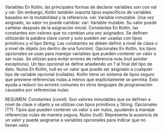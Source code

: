 Variables
En Kotlin, las principales formas de declarar variables son con val y var. Sin embargo, Kotlin también soporta tipos específicos de variables basados en la mutabilidad y la referencia.
val: Variable inmutable. Una vez asignado, su valor no puede cambiar.
var: Variable mutable. Su valor puede cambiar después de la asignación inicial.
Constantes
En Kotlin, las constantes son valores que no cambian una vez asignados. Se definen utilizando la palabra clave const y solo pueden ser usadas con tipos primitivos
y el tipo String. Las constantes se deben definir a nivel de clase o a nivel de objeto (no dentro de una función).
Opcionales
En Kotlin, los tipos opcionales se usan para manejar variables que pueden contener un valor o ser nulas. Se utilizan para evitar errores de referencia nula (null pointer exceptions). Un tipo opcional se define
añadiendo un ? al final del tipo de dato.
Nulos
En Kotlin, null es un valor que puede ser asignado a cualquier tipo de variable opcional (nullable). Kotlin tiene un sistema de tipos seguro que previene referencias nulas a menos que explícitamente se permita. Esto ayuda a reducir los errores comunes en otros lenguajes de programación causados por referencias nulas.

RESUMEN: Constantes (const): Son valores inmutables que se definen a nivel de clase o objeto y se utilizan con tipos primitivos y String.
Opcionales (T?): Tipos que pueden contener un valor o ser nulos, ayudando a manejar referencias nulas de manera segura.
Nulos (null): Representa la ausencia de un valor y puede asignarse a variables opcionales para indicar que no tienen valor.